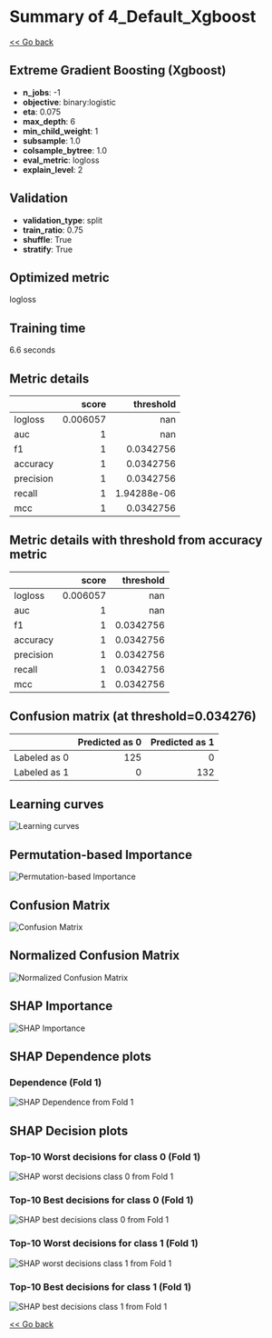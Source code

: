 # Summary of 4_Default_Xgboost

[<< Go back](../README.md)


## Extreme Gradient Boosting (Xgboost)
- **n_jobs**: -1
- **objective**: binary:logistic
- **eta**: 0.075
- **max_depth**: 6
- **min_child_weight**: 1
- **subsample**: 1.0
- **colsample_bytree**: 1.0
- **eval_metric**: logloss
- **explain_level**: 2

## Validation
 - **validation_type**: split
 - **train_ratio**: 0.75
 - **shuffle**: True
 - **stratify**: True

## Optimized metric
logloss

## Training time

6.6 seconds

## Metric details
|           |    score |     threshold |
|:----------|---------:|--------------:|
| logloss   | 0.006057 | nan           |
| auc       | 1        | nan           |
| f1        | 1        |   0.0342756   |
| accuracy  | 1        |   0.0342756   |
| precision | 1        |   0.0342756   |
| recall    | 1        |   1.94288e-06 |
| mcc       | 1        |   0.0342756   |


## Metric details with threshold from accuracy metric
|           |    score |   threshold |
|:----------|---------:|------------:|
| logloss   | 0.006057 | nan         |
| auc       | 1        | nan         |
| f1        | 1        |   0.0342756 |
| accuracy  | 1        |   0.0342756 |
| precision | 1        |   0.0342756 |
| recall    | 1        |   0.0342756 |
| mcc       | 1        |   0.0342756 |


## Confusion matrix (at threshold=0.034276)
|              |   Predicted as 0 |   Predicted as 1 |
|:-------------|-----------------:|-----------------:|
| Labeled as 0 |              125 |                0 |
| Labeled as 1 |                0 |              132 |

## Learning curves
![Learning curves](learning_curves.png)

## Permutation-based Importance
![Permutation-based Importance](permutation_importance.png)
## Confusion Matrix

![Confusion Matrix](confusion_matrix.png)


## Normalized Confusion Matrix

![Normalized Confusion Matrix](confusion_matrix_normalized.png)



## SHAP Importance
![SHAP Importance](shap_importance.png)

## SHAP Dependence plots

### Dependence (Fold 1)
![SHAP Dependence from Fold 1](learner_fold_0_shap_dependence.png)

## SHAP Decision plots

### Top-10 Worst decisions for class 0 (Fold 1)
![SHAP worst decisions class 0 from Fold 1](learner_fold_0_shap_class_0_worst_decisions.png)
### Top-10 Best decisions for class 0 (Fold 1)
![SHAP best decisions class 0 from Fold 1](learner_fold_0_shap_class_0_best_decisions.png)
### Top-10 Worst decisions for class 1 (Fold 1)
![SHAP worst decisions class 1 from Fold 1](learner_fold_0_shap_class_1_worst_decisions.png)
### Top-10 Best decisions for class 1 (Fold 1)
![SHAP best decisions class 1 from Fold 1](learner_fold_0_shap_class_1_best_decisions.png)

[<< Go back](../README.md)
